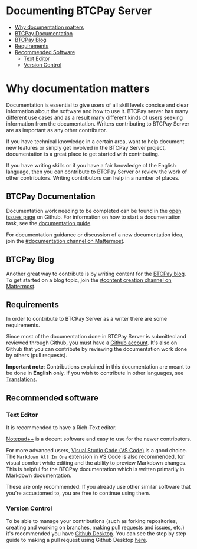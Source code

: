 # Documenting BTCPay Server

- [Why documentation matters](#why-documentation-matters)
- [BTCPay Documentation](#btcpay-documentation)
- [BTCPay Blog](#btcpay-blog)
- [Requirements](#requirements)
- [Recommended Software](#recommended-software)
   - [Text Editor](#text-editor)
   - [Version Control](#version-control)

# Why documentation matters

Documentation is essential to give users of all skill levels concise and clear information about the software and how to use it. BTCPay server has many different use cases and as a result many different kinds of users seeking information from the documentation. Writers contributing to BTCPay Server are as important as any other contributor.

If you have technical knowledge in a certain area, want to help document new features or simply get involved in the BTCPay Server project, documentation is a great place to get started with contributing.

If you have writing skills or if you have a fair knowledge of the English language, then you can contribute to BTCPay Server or review the work of other contributors. Writing contributors can help in a number of places.

## BTCPay Documentation

Documentation work needing to be completed can be found in the [open issues page](https://github.com/btcpayserver/btcpayserver-doc/issues) on Github. For information on how to start a documentation task, see the [documentation guide](WriteDocs.md). 

For documentation guidance or discussion of a new documentation idea, join the [#documentation channel on Mattermost](https://chat.btcpayserver.org/btcpayserver/channels/documentation). 

## BTCPay Blog

Another great way to contribute is by writing content for the [BTCPay blog](WriteBlog.md). To get started on a blog topic, join the [#content creation channel on Mattermost](https://chat.btcpayserver.org/btcpayserver/channels/content-creation). 

## Requirements

In order to contribute to BTCPay Server as a writer there are some requirements.

Since most of the documentation done in BTCPay Server is submitted and reviewed through Github, you must have a [Github account](https://github.com/). It's also on Github that you can contribute by reviewing the documentation work done by others (pull requests).

**Important note**: Contributions explained in this documentation are meant to be done in **English** only. If you wish to contribute in other languages, see [Translations](../ContributeTranslate.md).

## Recommended software

### Text Editor

It is recommended to have a Rich-Text editor.

[Notepad++](https://notepad-plus-plus.org/downloads/) is a decent software and easy to use for the newer contributors.

For more advanced users, [Visual Studio Code (VS Code)](https://visualstudio.microsoft.com/) is a good choice.
The `Markdown All In One` extension in VS Code is also recommended, for visual comfort while editing and the ability to preview Markdown changes. This is helpful for the BTCPay documentation which is written primarily in Markdown documentation.

These are only recommended: If you already use other similar software that you're accustomed to, you are free to continue using them.

### Version Control

To be able to manage your contributions (such as forking repositories, creating and working on branches, making pull requests and issues, etc.) it's recommended you have [Github Desktop](https://desktop.github.com/). You can see the step by step guide to making a pull request using Github Desktop [here](WriteSoftware.md).
